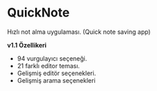 # QuickNote
Hızlı not alma uygulaması. (Quick note saving app)

**v1.1 Özellikeri**
- 94 vurgulayıcı seçeneği.
- 21 farklı editor teması.
- Gelişmiş editör seçenekleri.
- Gelişmiş arama seçenekleri
